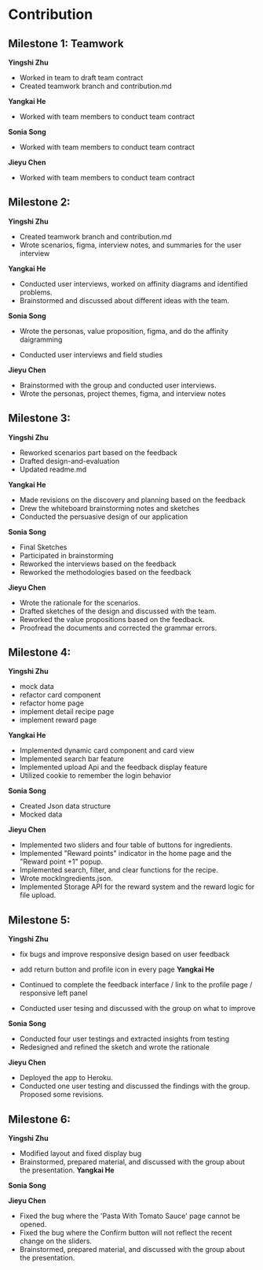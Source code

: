 # Contribution

## Milestone 1: Teamwork

**Yingshi Zhu**

- Worked in team to draft team contract
- Created teamwork branch and contribution.md

**Yangkai He**

- Worked with team members to conduct team contract

**Sonia Song**

- Worked with team members to conduct team contract

**Jieyu Chen**

- Worked with team members to conduct team contract

## Milestone 2:

**Yingshi Zhu**

- Created teamwork branch and contribution.md
- Wrote scenarios, figma, interview notes, and summaries for the user interview

**Yangkai He**

- Conducted user interviews, worked on affinity diagrams and identified problems.
- Brainstormed and discussed about different ideas with the team.

**Sonia Song**

- Wrote the personas, value proposition, figma, and do the affinity daigramming

- Conducted user interviews and field studies

**Jieyu Chen**

- Brainstormed with the group and conducted user interviews.
- Wrote the personas, project themes, figma, and interview notes

## Milestone 3:

**Yingshi Zhu**

- Reworked scenarios part based on the feedback
- Drafted design-and-evaluation
- Updated readme.md

**Yangkai He**

- Made revisions on the discovery and planning based on the feedback
- Drew the whiteboard brainstorming notes and sketches
- Conducted the persuasive design of our application

**Sonia Song**

- Final Sketches
- Participated in brainstorming
- Reworked the interviews based on the feedback
- Reworked the methodologies based on the feedback

**Jieyu Chen**

- Wrote the rationale for the scenarios.
- Drafted sketches of the design and discussed with the team.
- Reworked the value propositions based on the feedback.
- Proofread the documents and corrected the grammar errors.

## Milestone 4:

**Yingshi Zhu**

- mock data
- refactor card component
- refactor home page
- implement detail recipe page
- implement reward page

**Yangkai He**

- Implemented dynamic card component and card view
- Implemented search bar feature
- Implemented upload Api and the feedback display feature
- Utilized cookie to remember the login behavior

**Sonia Song**

- Created Json data structure
- Mocked data

**Jieyu Chen**

- Implemented two sliders and four table of buttons for ingredients.
- Implemented "Reward points" indicator in the home page and the "Reward point +1" popup.
- Implemented search, filter, and clear functions for the recipe.
- Wrote mockIngredients.json.
- Implemented Storage API for the reward system and the reward logic for file upload.

## Milestone 5:

**Yingshi Zhu**

- fix bugs and improve responsive design based on user feedback
- add return button and profile icon in every page
  **Yangkai He**

- Continued to complete the feedback interface / link to the profile page / responsive left panel
- Conducted user tesing and discussed with the group on what to improve

**Sonia Song**

- Conducted four user testings and extracted insights from testing
- Redesigned and refined the sketch and wrote the rationale

**Jieyu Chen**

- Deployed the app to Heroku.
- Conducted one user testing and discussed the findings with the group. Proposed some revisions.

## Milestone 6:

**Yingshi Zhu**
- Modified layout and fixed display bug
- Brainstormed, prepared material, and discussed with the group about the presentation.
**Yangkai He**

**Sonia Song**

**Jieyu Chen**

- Fixed the bug where the 'Pasta With Tomato Sauce' page cannot be opened.
- Fixed the bug where the Confirm button will not reflect the recent change on the sliders.
- Brainstormed, prepared material, and discussed with the group about the presentation.
